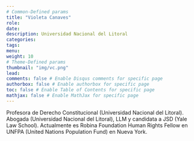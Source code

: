 ```yaml
---
# Common-Defined params
title: "Violeta Canaves"
role: 
date: 
description: Universidad Nacional del Litoral
categories:
tags:
menu: 
weight: 10
# Theme-Defined params
thumbnail: "img/vc.png"
lead: 
comments: false # Enable Disqus comments for specific page
authorbox: false # Enable authorbox for specific page
toc: false # Enable Table of Contents for specific page
mathjax: false # Enable MathJax for specific page
---
```


Profesora de Derecho Constitucional (Universidad Nacional del Litoral). Abogada (Universidad Nacional del Litoral), LLM y candidata a JSD (Yale Law School). Actualmente es Robina Foundation Human Rights Fellow en UNFPA (United Nations Population Fund) en Nueva York.   

